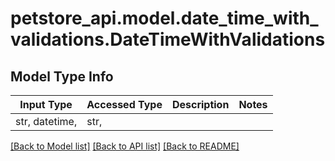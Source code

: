 # petstore_api.model.date_time_with_validations.DateTimeWithValidations

## Model Type Info
Input Type | Accessed Type | Description | Notes
------------ | ------------- | ------------- | -------------
str, datetime,  | str,  |  | 

[[Back to Model list]](../../README.md#documentation-for-models) [[Back to API list]](../../README.md#documentation-for-api-endpoints) [[Back to README]](../../README.md)

